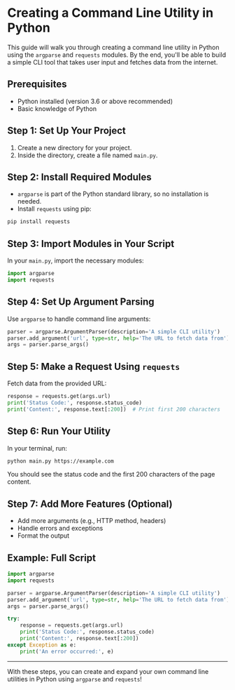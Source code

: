 # Creating a Command Line Utility in Python

This guide will walk you through creating a command line utility in Python using the `argparse` and `requests` modules. By the end, you'll be able to build a simple CLI tool that takes user input and fetches data from the internet.

## Prerequisites
- Python installed (version 3.6 or above recommended)
- Basic knowledge of Python

## Step 1: Set Up Your Project
1. Create a new directory for your project.
2. Inside the directory, create a file named `main.py`.

## Step 2: Install Required Modules
- `argparse` is part of the Python standard library, so no installation is needed.
- Install `requests` using pip:

```bash
pip install requests
```

## Step 3: Import Modules in Your Script
In your `main.py`, import the necessary modules:

```python
import argparse
import requests
```

## Step 4: Set Up Argument Parsing
Use `argparse` to handle command line arguments:

```python
parser = argparse.ArgumentParser(description='A simple CLI utility')
parser.add_argument('url', type=str, help='The URL to fetch data from')
args = parser.parse_args()
```

## Step 5: Make a Request Using `requests`
Fetch data from the provided URL:

```python
response = requests.get(args.url)
print('Status Code:', response.status_code)
print('Content:', response.text[:200])  # Print first 200 characters
```

## Step 6: Run Your Utility
In your terminal, run:

```bash
python main.py https://example.com
```

You should see the status code and the first 200 characters of the page content.

## Step 7: Add More Features (Optional)
- Add more arguments (e.g., HTTP method, headers)
- Handle errors and exceptions
- Format the output

## Example: Full Script
```python
import argparse
import requests

parser = argparse.ArgumentParser(description='A simple CLI utility')
parser.add_argument('url', type=str, help='The URL to fetch data from')
args = parser.parse_args()

try:
    response = requests.get(args.url)
    print('Status Code:', response.status_code)
    print('Content:', response.text[:200])
except Exception as e:
    print('An error occurred:', e)
```

---

With these steps, you can create and expand your own command line utilities in Python using `argparse` and `requests`! 